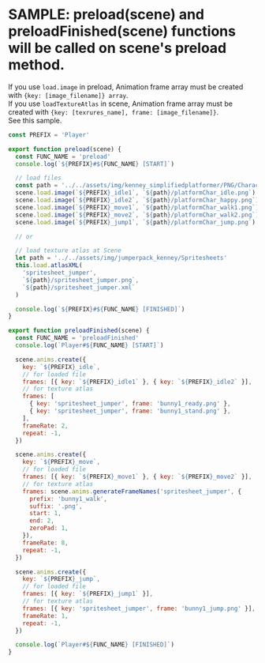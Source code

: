 # SAMPLE: preload(scene) and preloadFinished(scene) functions will be called on scene's preload method.

If you use `load.image` in preload, Animation frame array must be created with `{key: [image_filename]} array`.  
If you use `loadTextureAtlas` in scene, Animation frame array must be created with `{key: [texrures_name], frame: [image_filename]}`.  
See this sample.

```javascript
const PREFIX = 'Player'

export function preload(scene) {
  const FUNC_NAME = 'preload'
  console.log(`${PREFIX}#${FUNC_NAME} [START]`)

  // load files
  const path = '../../assets/img/kenney_simplifiedplatformer/PNG/Characters'
  scene.load.image(`${PREFIX}_idle1`, `${path}/platformChar_idle.png`)
  scene.load.image(`${PREFIX}_idle2`, `${path}/platformChar_happy.png`)
  scene.load.image(`${PREFIX}_move1`, `${path}/platformChar_walk1.png`)
  scene.load.image(`${PREFIX}_move2`, `${path}/platformChar_walk2.png`)
  scene.load.image(`${PREFIX}_jump1`, `${path}/platformChar_jump.png`)

  // or

  // load texture atlas at Scene
  let path = '../../assets/img/jumperpack_kenney/Spritesheets'
  this.load.atlasXML(
    'spritesheet_jumper',
    `${path}/spritesheet_jumper.png`,
    `${path}/spritesheet_jumper.xml`
  )

  console.log(`${PREFIX}#${FUNC_NAME} [FINISHED]`)
}

export function preloadFinished(scene) {
  const FUNC_NAME = 'preloadFinished'
  console.log(`Player#${FUNC_NAME} [START]`)

  scene.anims.create({
    key: `${PREFIX}_idle`,
    // for loaded file
    frames: [{ key: `${PREFIX}_idle1` }, { key: `${PREFIX}_idle2` }],
    // for texture atlas
    frames: [
      { key: 'spritesheet_jumper', frame: 'bunny1_ready.png' },
      { key: 'spritesheet_jumper', frame: 'bunny1_stand.png' },
    ],
    frameRate: 2,
    repeat: -1,
  })

  scene.anims.create({
    key: `${PREFIX}_move`,
    // for loaded file
    frames: [{ key: `${PREFIX}_move1` }, { key: `${PREFIX}_move2` }],
    // for texture atlas
    frames: scene.anims.generateFrameNames('spritesheet_jumper', {
      prefix: 'bunny1_walk',
      suffix: '.png',
      start: 1,
      end: 2,
      zeroPad: 1,
    }),
    frameRate: 8,
    repeat: -1,
  })

  scene.anims.create({
    key: `${PREFIX}_jump`,
    // for loaded file
    frames: [{ key: `${PREFIX}_jump1` }],
    // for texture atlas
    frames: [{ key: 'spritesheet_jumper', frame: 'bunny1_jump.png' }],
    frameRate: 1,
    repeat: -1,
  })

  console.log(`Player#${FUNC_NAME} [FINISHED]`)
}
```
